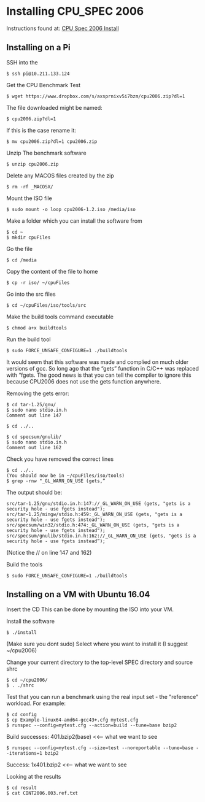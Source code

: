 # Installing CPU_SPEC 2006

Instructions found at:
[CPU Spec 2006 Install](http://www.spec.org/cpu2006/Docs/install-guide-unix.html)

## Installing on a Pi

SSH into the 
```
$ ssh pi@10.211.133.124
```

Get the CPU Benchmark Test
```
$ wget https://www.dropbox.com/s/axsprnixv5i7bzm/cpu2006.zip?dl=1
```

The file downloaded might be named:
```
$ cpu2006.zip?dl=1
```

If this is the case rename it:
```
$ mv cpu2006.zip?dl=1 cpu2006.zip
```

Unzip The benchmark software
```
$ unzip cpu2006.zip
```

Delete any MACOS files created by the zip
```
$ rm -rf _MACOSX/
```

Mount the ISO file
```
$ sudo mount -o loop cpu2006-1.2.iso /media/iso
```

Make a folder which you can install the software from
```
$ cd ~
$ mkdir cpuFiles
```

Go the file
```
$ cd /media
```

Copy the content of the file to home
```
$ cp -r iso/ ~/cpuFiles
```

Go into the src files
```
$ cd ~/cpuFiles/iso/tools/src
```

Make the build tools command executable
```
$ chmod a+x buildtools
```

Run the build tool
```
$ sudo FORCE_UNSAFE_CONFIGURE=1 ./buildtools
```

It would seem that this software was made and complied on much older versions of gcc. So long ago that the “gets” function in C/C++ was replaced with “fgets. The good news is that you can tell the compiler to ignore this because CPU2006 does not use the gets function anywhere. 

Removing the gets error:
```
$ cd tar-1.25/gnu/
$ sudo nano stdio.in.h
Comment out line 147

$ cd ../..

$ cd specsum/gnulib/
$ sudo nano stdio.in.h
Comment out line 162
```

Check you have removed the correct lines
```
$ cd ../..
(You should now be in ~/cpuFiles/iso/tools)
$ grep -rnw "_GL_WARN_ON_USE (gets,”
```

The output should be:
```
src/tar-1.25/gnu/stdio.in.h:147://_GL_WARN_ON_USE (gets, "gets is a security hole - use fgets instead");
src/tar-1.25/mingw/stdio.h:459:_GL_WARN_ON_USE (gets, "gets is a security hole - use fgets instead");
src/specsum/win32/stdio.h:474:_GL_WARN_ON_USE (gets, "gets is a security hole - use fgets instead");
src/specsum/gnulib/stdio.in.h:162://_GL_WARN_ON_USE (gets, "gets is a security hole - use fgets instead”);
```

(Notice the // on line 147 and 162)

Build the tools
```
$ sudo FORCE_UNSAFE_CONFIGURE=1 ./buildtools
```


## Installing on a VM with Ubuntu 16.04

Insert the CD
This can be done by mounting the ISO into your VM.

Install the software
```
$ ./install
```
(Make sure you dont sudo)
Select where you want to install it (I suggest ~/cpu2006)

Change your current directory to the top-level SPEC directory and source shrc
```
$ cd ~/cpu2006/
$ . ./shrc
```

Test that you can run a benchmark using the real input set - the "reference" workload. For example:
```
$ cd config
$ cp Example-linux64-amd64-gcc43+.cfg mytest.cfg
$ runspec --config=mytest.cfg --action=build --tune=base bzip2
```

Build successes: 401.bzip2(base)          <<-- what we want to see

```
$ runspec --config=mytest.cfg --size=test --noreportable --tune=base --iterations=1 bzip2
```

Success: 1x401.bzip2                           <<-- what we want to see

Looking at the results
```
$ cd result
$ cat CINT2006.003.ref.txt 
```